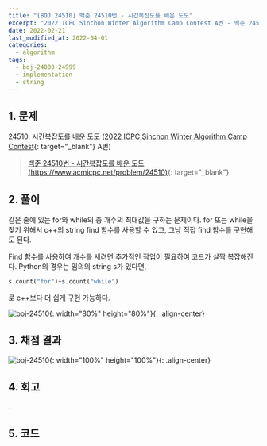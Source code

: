 ```yaml
---
title: "[BOJ 24510] 백준 24510번 - 시간복잡도를 배운 도도"
excerpt: "2022 ICPC Sinchon Winter Algorithm Camp Contest A번 - 백준 24510번 시간복잡도를 배운 도도 풀이"
date: 2022-02-21
last_modified_at: 2022-04-01
categories:
  - algorithm
tags:
  - boj-24000-24999
  - implementation
  - string
---
```


## 1. 문제
$24510$. 시간복잡도를 배운 도도 ([2022 ICPC Sinchon Winter Algorithm Camp Contest](https://burningfalls.github.io/contest/2022-swac-baekjoon-contest/){: target="_blank"} A번)

> [백준 24510번 - 시간복잡도를 배운 도도 (https://www.acmicpc.net/problem/24510)](https://www.acmicpc.net/problem/24510){: target="_blank"}

## 2. 풀이

같은 줄에 있는 for와 while의 총 개수의 최대값을 구하는 문제이다. for 또는 while을 찾기 위해서 c++의 string find 함수를 사용할 수 있고, 그냥 직접 find 함수를 구현해도 된다.

Find 함수를 사용하여 개수를 세려면 추가적인 작업이 필요하여 코드가 살짝 복잡해진다. Python의 경우는 임의의 string s가 있다면, 
``` python
s.count("for")+s.count("while")
```
로 c++보다 더 쉽게 구현 가능하다.

![boj-24510](https://user-images.githubusercontent.com/30232837/161194386-f7fa9197-8933-4bce-b5ad-07a32156c6f9.png "boj-24510"){: width="80%" height="80%"}{: .align-center}

## 3. 채점 결과

![boj-24510](https://user-images.githubusercontent.com/30232837/161194475-cfd47594-4568-4c12-8492-2505f2017a08.png "boj-24510"){: width="100%" height="100%"}{: .align-center}

## 4. 회고

.

## 5. 코드

<script src="https://gist.github.com/BurningFalls/32200c2218581faad2e3a297a0020aab.js"></script>